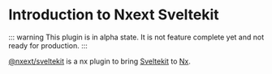 # Introduction to Nxext Sveltekit

::: warning
This plugin is in alpha state. It is not feature complete yet and not ready for production.
:::

[@nxext/sveltekit](https://github.com/nxext/nx-extensions/tree/main/packages/sveltekit) is a nx plugin to bring [Sveltekit](https://kit.svelte.dev) to [Nx](https://nx.dev/).
